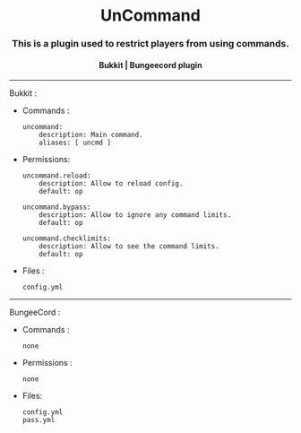 <div align=middle>
<h1>UnCommand</h1>
<h3>This is a plugin used to restrict players from using commands.</h3>
<h4>Bukkit | Bungeecord plugin</h4>
</div>

---
Bukkit :
* Commands :


      uncommand:
          description: Main command.
          aliases: [ uncmd ]
* Permissions:


      uncommand.reload:
          description: Allow to reload config.
          default: op

      uncommand.bypass:
          description: Allow to ignore any command limits.
          default: op

      uncommand.checklimits:
          description: Allow to see the command limits.
          default: op
* Files :


      config.yml
---
BungeeCord :
* Commands :

      none
* Permissions :

      none
    
* Files:

      config.yml
      pass.yml

